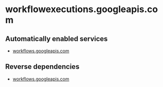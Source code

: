 # workflowexecutions.googleapis.com

## Automatically enabled services

* [workflows.googleapis.com](../workflows.googleapis.com/)

## Reverse dependencies

* [workflows.googleapis.com](../workflows.googleapis.com/)
